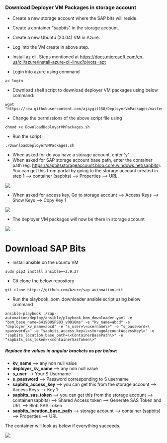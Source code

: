 ### Download Deployer VM Packages in storage account

- Create a new storage account where the SAP bits will reside.
- Create a container "sapbits" in the storage account.
- Create a new Ubuntu (20.04) VM in Azure.
- Log into the VM create in above step.
- Install az cli. Steps mentioned at
  https://docs.microsoft.com/en-us/cli/azure/install-azure-cli-linux?pivots=apt

- Login into azure using command
```
az login
```

- Download shell script to download deployer VM packages using below command:
```
wget "https://raw.githubusercontent.com/ajaygit158/DeployerVmPackages/master/DownloadDeployerVMPackages.sh"
```

- Change the permissions of the above script file using
```
chmod +x DownloadDeployerVMPackages.sh
```

- Run the script
```
./DownloadDeployerVMPackages.sh
```
- When asked for do you have a storage account, enter 'y'.
- When asked for SAP storage account base path, enter the container path (eg: https://sapbitsstorageaccount.blob.core.windows.net/sapbits). You can get this from portal by going to the storage account created in step 1 --> container (sapbits) --> Properties --> URL.

![](https://github.com/ajaygit158/DeployerVmPackages/raw/master/SapBitsContainerUrl.jpg)
- When asked for access key, Go to storage account --> Access Keys --> Show Keys --> Copy Key 1

![](https://github.com/ajaygit158/DeployerVmPackages/raw/master/StorageAccountAccessKey.jpg)

- The deployer VM packages will now be there in storage account

![](https://github.com/ajaygit158/DeployerVmPackages/raw/master/DeployerVmPackagesFolder.jpg)


# Download SAP Bits

- Install ansible on the ubuntu VM
```
sudo pip3 install ansible==2.9.27
```

- Git clone the below repository
```
git clone https://github.com/Azure/sap-automation.git
```

- Run the playbook_bom_downloader ansible script using below command
```
ansible-playbook ./sap-automation/deploy/ansible/playbook_bom_downloader.yaml -e "bom_base_name=S41909SPS03_v0010ms" -e "kv_name=abcd" -e "deployer_kv_name=abcd" -e "s_user=\<username\>" -e "s_password=\<password\>" -e "sapbits_access_key=\<storageAccountAccessKey\>" -e "sapbits_location_base_path=\<ContainerBasePath\>" -e "sapbits_sas_token=\<containerSasToken\>"
```

##### Replace the values in angular brackets as per below:
- **kv_name** --> any non null value
- **deployer_kv_name** --> any non null value
- **s_user** --> Your S Username
- **s_password** --> Password corresponding to S username
- **sapbits_access_key** --> you can get this from the storage account --> Access Keys –> Key 1
- **sapbits_sas_token** --> you can get this from the storage account --> container(sapbits) --> Shared Access token –> Generate SAS Token and URL --> Blob SAS Token
- **sapbits_location_base_path** --> storage account --> container (sapbits) --> Properties --> URL


The container will look as below if everything succeeds.

![](https://github.com/ajaygit158/DeployerVmPackages/raw/master/SapBitsContainerUrl.jpg)
